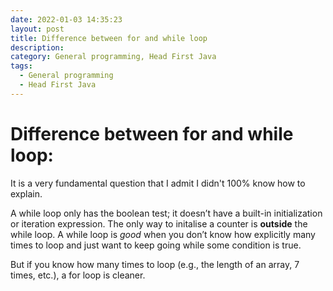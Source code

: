 ```yaml
---
date: 2022-01-03 14:35:23
layout: post
title: Difference between for and while loop
description:
category: General programming, Head First Java
tags:
  - General programming
  - Head First Java
---
```

  
# Difference between for and while loop: 

It is a very fundamental question that I admit I didn't 100% know how to explain. 

A while loop only has the boolean test; it doesn’t have a built-in initialization
or iteration expression. The only way to initalise a counter is **outside** the while loop.
A while loop is *good* when you don’t know how explicitly
many times to loop and just want to keep going while some condition is true.

But if you know how many times to loop (e.g., the length of an array, 7 times,
etc.), a for loop is cleaner.










